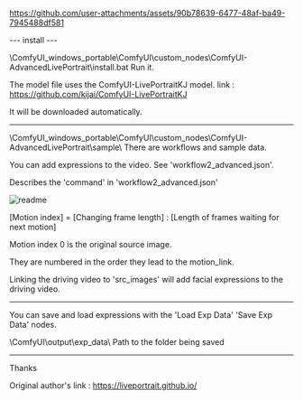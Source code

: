 https://github.com/user-attachments/assets/90b78639-6477-48af-ba49-7945488df581


--- install ---

\ComfyUI_windows_portable\ComfyUI\custom_nodes\ComfyUI-AdvancedLivePortrait\install.bat  Run it.

The model file uses the ComfyUI-LivePortraitKJ model. link : https://github.com/kijai/ComfyUI-LivePortraitKJ

It will be downloaded automatically.

-----

\ComfyUI_windows_portable\ComfyUI\custom_nodes\ComfyUI-AdvancedLivePortrait\sample\  There are workflows and sample data.


You can add expressions to the video. See 'workflow2_advanced.json'.

Describes the 'command' in 'workflow2_advanced.json'

![readme](https://github.com/user-attachments/assets/339568b2-ad52-4aaf-a6ab-fcd877449c56)


[Motion index] = [Changing frame length] : [Length of frames waiting for next motion]

Motion index 0 is the original source image.

They are numbered in the order they lead to the motion_link.

Linking the driving video to 'src_images' will add facial expressions to the driving video.

-----

You can save and load expressions with the 'Load Exp Data' 'Save Exp Data' nodes.

\ComfyUI\output\exp_data\  Path to the folder being saved

-----

Thanks

Original author's link : https://liveportrait.github.io/
